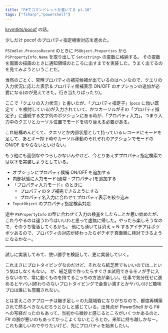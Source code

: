 ```yaml
---
title: "F#でコマンドレットを書いてる pt.10"
tags: ["fsharp","powershell"]
---
```


[krymtkts/pocof](https://github.com/krymtkts/pocof) の話。

少しだけ pocof のプロパティ指定検索対応を進めた。

`PSCmdlet.ProcessRecord` のときに `PSObject.Properties` から `PSPropertyInfo.Name` を取り出して `Set<string>` の変数に格納する。
その変数を画面の描画のときに通知領域のところに出すまでを実装した。うまく出てるのを見てみようということだ。

当然のごとく、常時プロパティの補完候補が出ているのはヘンなので、クエリの入力状況に応じた表示＆プロパティ候補表示 ON/OFF のオプションの追加が必要になる(のが見えてきた。行き当たりばったり)。

ここで「クエリの入力状況」と書いたが、「プロパティ指定子」(`poco` に倣い既定で `:` を検討している)が入力されていて、かつカーソルがその「プロパティ指定子」に連続する文字列のポジションにある時が、「プロパティ入力」。つまり入力中のクエリとカーソル位置でモードを切り替える必要がある。

これ結構めんどくて、クエリとか内部状態として持っているレコードにモードを足して、あとキー押下時やカーソル移動のそれぞれのアクションでモードの ON/OF をやらないといけない。

もう他にも面倒なやつらしかないんやけど、今とりあえずプロパティ指定検索では以下を実装しようとしている。

- オプションにプロパティ候補 ON/OFF を追加する
- 内部状態に入力モード(通常・プロパティ)を追加する
- 「プロパティ入力モード」のときに
  - プロパティのタブ補完できるようにする
  - プロパティ名入力に合わせてプロパティ表示を絞り込み
- `InputObject` のプロパティ指定検索対応

途中 `PSPropertyInfo` の型に合わせて入力の検査をしたら...とか思い始めたが、これ今やるのは違うわ今はいいわと思って虚無に帰した。やったら楽しそうなので、そのうち復活してくるかも。
他にも湧いては消え × N するアイデアはポツポツあるので、プロパティの対応が終わったらボチボチ真面目に検討できるようになるかなー。

---

試しに実装してみて、使い勝手を検証して、更に実装していく。

これまさにプロトタイピングなのだけど、それなら紙芝居でもいいのでは...という気はしなくもない。
が、紙芝居で作ったらすぐさま試用できるモノが手に入らないので、常に動くものを持てるこっちの方法が楽しい。仕事で気分任せに進めるとヤバい(終わりのないプロトタイピングで金食い潰すとかヤバい)けど趣味プロは誰にも邪魔されない。

とは言えこのアプローチは継ぎ足し〃の九龍城砦になりがちなので、都度再構築されて然るべきなんだろうとひしと感じている。出発点が PowerShell から F# への写経だったのもあって、当初から微妙と感じるところがいくつかあるのと、 F# の腕が悪いのもあってかっこよくないところとか。来年に持ち越しかなー。これも楽しいのでやりたいけど、先にプロパティを始末したい。

